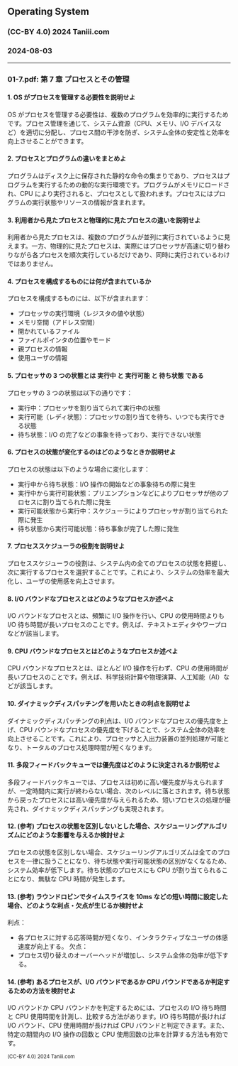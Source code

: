 <script type="text/javascript" async src="https://cdnjs.cloudflare.com/ajax/libs/mathjax/2.7.7/MathJax.js?config=TeX-MML-AM_CHTML">
</script>
<script type="text/x-mathjax-config">
 MathJax.Hub.Config({
 tex2jax: {
 inlineMath: [['$', '$'] ],
 displayMath: [ ['$$','$$'], ["\cr[","\cr]"] ]
 }
 });
</script>

## Operating System

### (CC-BY 4.0) 2024 Taniii.com

### 2024-08-03

---

### 01-7.pdf: 第 7 章 プロセスとその管理

#### 1. OS がプロセスを管理する必要性を説明せよ

OS がプロセスを管理する必要性は、複数のプログラムを効率的に実行するためです。プロセス管理を通じて、システム資源（CPU、メモリ、I/O デバイスなど）を適切に分配し、プロセス間の干渉を防ぎ、システム全体の安定性と効率を向上させることができます。

#### 2. プロセスとプログラムの違いをまとめよ

プログラムはディスク上に保存された静的な命令の集まりであり、プロセスはプログラムを実行するための動的な実行環境です。プログラムがメモリにロードされ、CPU により実行されると、プロセスとして扱われます。プロセスにはプログラムの実行状態やリソースの情報が含まれます。

#### 3. 利用者から見たプロセスと物理的に見たプロセスの違いを説明せよ

利用者から見たプロセスは、複数のプログラムが並列に実行されているように見えます。一方、物理的に見たプロセスは、実際にはプロセッサが高速に切り替わりながら各プロセスを順次実行しているだけであり、同時に実行されているわけではありません。

#### 4. プロセスを構成するものには何が含まれているか

プロセスを構成するものには、以下が含まれます：

- プロセッサの実行環境（レジスタの値や状態）
- メモリ空間（アドレス空間）
- 開かれているファイル
- ファイルポインタの位置やモード
- 親プロセスの情報
- 使用ユーザの情報

#### 5. プロセッサの 3 つの状態とは 実行中 と 実行可能 と 待ち状態 である

プロセッサの 3 つの状態は以下の通りです：

- 実行中：プロセッサを割り当てられて実行中の状態
- 実行可能（レディ状態）：プロセッサの割り当てを待ち、いつでも実行できる状態
- 待ち状態：I/O の完了などの事象を待っており、実行できない状態

#### 6. プロセスの状態が変化するのはどのようなときか説明せよ

プロセスの状態は以下のような場合に変化します：

- 実行中から待ち状態：I/O 操作の開始などの事象待ちの際に発生
- 実行中から実行可能状態：プリエンプションなどによりプロセッサが他のプロセスに割り当てられた際に発生
- 実行可能状態から実行中：スケジューラによりプロセッサが割り当てられた際に発生
- 待ち状態から実行可能状態：待ち事象が完了した際に発生

#### 7. プロセススケジューラの役割を説明せよ

プロセススケジューラの役割は、システム内の全てのプロセスの状態を把握し、次に実行するプロセスを選択することです。これにより、システムの効率を最大化し、ユーザの使用感を向上させます。

#### 8. I/O バウンドなプロセスとはどのようなプロセスか述べよ

I/O バウンドなプロセスとは、頻繁に I/O 操作を行い、CPU の使用時間よりも I/O 待ち時間が長いプロセスのことです。例えば、テキストエディタやワープロなどが該当します。

#### 9. CPU バウンドなプロセスとはどのようなプロセスか述べよ

CPU バウンドなプロセスとは、ほとんど I/O 操作を行わず、CPU の使用時間が長いプロセスのことです。例えば、科学技術計算や物理演算、人工知能（AI）などが該当します。

#### 10. ダイナミックディスパッチングを用いたときの利点を説明せよ

ダイナミックディスパッチングの利点は、I/O バウンドなプロセスの優先度を上げ、CPU バウンドなプロセスの優先度を下げることで、システム全体の効率を向上させることです。これにより、プロセッサと入出力装置の並列処理が可能となり、トータルのプロセス処理時間が短くなります。

#### 11. 多段フィードバックキューでは優先度はどのように決定されるか説明せよ

多段フィードバックキューでは、プロセスは初めに高い優先度が与えられますが、一定時間内に実行が終わらない場合、次のレベルに落とされます。待ち状態から戻ったプロセスには高い優先度が与えられるため、短いプロセスの処理が優先され、ダイナミックディスパッチングも実現されます。

#### 12. (参考) プロセスの状態を区別しないとした場合、スケジューリングアルゴリズムにどのような影響を与えるか検討せよ

プロセスの状態を区別しない場合、スケジューリングアルゴリズムは全てのプロセスを一律に扱うことになり、待ち状態や実行可能状態の区別がなくなるため、システム効率が低下します。待ち状態のプロセスにも CPU が割り当てられることになり、無駄な CPU 時間が発生します。

#### 13. (参考) ラウンドロビンでタイムスライスを 10ms などの短い時間に設定した場合、どのような利点・欠点が生じるか検討せよ

利点：

- 各プロセスに対する応答時間が短くなり、インタラクティブなユーザの体感速度が向上する。
  欠点：
- プロセス切り替えのオーバーヘッドが増加し、システム全体の効率が低下する。

#### 14. (参考) あるプロセスが、I/O バウンドであるか CPU バウンドであるか判定するための方法を検討せよ

I/O バウンドか CPU バウンドかを判定するためには、プロセスの I/O 待ち時間と CPU 使用時間を計測し、比較する方法があります。I/O 待ち時間が長ければ I/O バウンド、CPU 使用時間が長ければ CPU バウンドと判定できます。また、特定の期間内の I/O 操作の回数と CPU 使用回数の比率を計算する方法も有効です。

<footer>
<p style='font-size: 0.7rem;'>(CC-BY 4.0) 2024 Taniii.com</p>
</footer>
